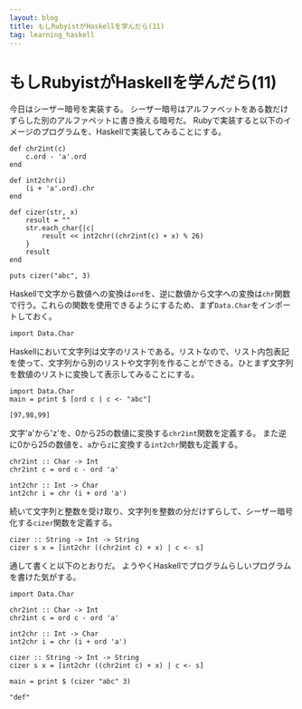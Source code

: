 ```yaml
---
layout: blog
title: もしRubyistがHaskellを学んだら(11)
tag: learning_haskell
---
```


# もしRubyistがHaskellを学んだら(11)

今日はシーザー暗号を実装する。
シーザー暗号はアルファベットをある数だけずらした別のアルファベットに書き換える暗号だ。
Rubyで実装すると以下のイメージのプログラムを、Haskellで実装してみることにする。

~~~~
def chr2int(c)
	c.ord - 'a'.ord
end

def int2chr(i)
	(i + 'a'.ord).chr
end

def cizer(str, x)
	result = ""
	str.each_char{|c|
		result << int2chr((chr2int(c) + x) % 26)
	}
	result
end

puts cizer("abc", 3)
~~~~

Haskellで文字から数値への変換は`ord`を、逆に数値から文字への変換は`chr`関数で行う。これらの関数を使用できるようにするため、まず`Data.Char`をインポートしておく。

~~~~
import Data.Char
~~~~

Haskellにおいて文字列は文字のリストである。リストなので、リスト内包表記を使って、文字列から別のリストや文字列を作ることができる。ひとまず文字列を数値のリストに変換して表示してみることにする。

~~~~
import Data.Char
main = print $ [ord c | c <- "abc"]
~~~~

~~~~
[97,98,99]
~~~~

文字'a'から'z'を、0から25の数値に変換する`chr2int`関数を定義する。
また逆に0から25の数値を、`a`から`z`に変換する`int2chr`関数も定義する。

~~~~
chr2int :: Char -> Int
chr2int c = ord c - ord 'a'

int2chr :: Int -> Char
int2chr i = chr (i + ord 'a')
~~~~

続いて文字列と整数を受け取り、文字列を整数の分だけずらして、シーザー暗号化する`cizer`関数を定義する。

~~~~
cizer :: String -> Int -> String
cizer s x = [int2chr ((chr2int c) + x) | c <- s]
~~~~

通して書くと以下のとおりだ。
ようやくHaskellでプログラムらしいプログラムを書けた気がする。

~~~~
import Data.Char

chr2int :: Char -> Int
chr2int c = ord c - ord 'a'

int2chr :: Int -> Char
int2chr i = chr (i + ord 'a')

cizer :: String -> Int -> String
cizer s x = [int2chr ((chr2int c) + x) | c <- s]

main = print $ (cizer "abc" 3)
~~~~

~~~~
"def"
~~~~
